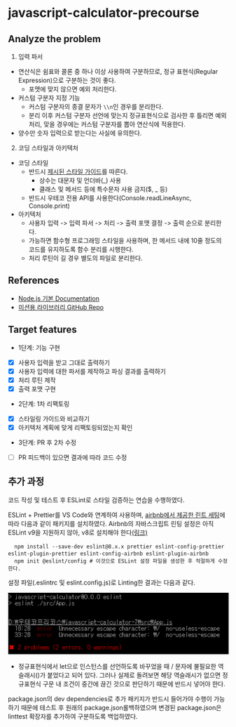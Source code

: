 # javascript-calculator-precourse

## Analyze the problem

1. 입력 파서

- 연산식은 쉼표와 콜론 중 하나 이상 사용하여 구분하므로, 정규 표현식(Regular Expression)으로 구분하는 것이 좋다.
  - 포맷에 맞지 않으면 예외 처리한다.
- 커스텀 구분자 지정 기능
  - 커스텀 구분자의 종결 문자가 `\\n`인 경우를 분리한다.
  - 분리 이후 커스텀 구분자 선언에 맞는지 정규표현식으로 검사한 후 틀리면 예외 처리, 맞을 경우에는 커스텀 구분자를 뽑아 연산식에 적용한다.
- 양수만 숫자 입력으로 받는다는 사실에 유의한다.

2. 코딩 스타일과 아키텍처

- 코딩 스타일
  - 반드시 [제시된 스타일 가이드](https://github.com/woowacourse/woowacourse-docs/tree/main/styleguide/javascript)를 따른다.
    - 상수는 대문자 및 언더바(\_) 사용
    - 클래스 및 메서드 등에 특수문자 사용 금지($, \_ 등)
  - 반드시 우테코 전용 API를 사용한다(Console.readLineAsync, Console.print)
- 아키텍처
  - 사용자 입력 -> 입력 파서 -> 처리 -> 출력 포맷 결정 -> 출력 순으로 분리한다.
  - 가능하면 함수형 프로그래밍 스타일을 사용하며, 한 메서드 내에 10줄 정도의 코드를 유지하도록 함수 분리를 시행한다.
  - 처리 루틴이 길 경우 별도의 파일로 분리한다.

## References

- [Node.js 기본 Documentation](https://nodejs.org/docs/latest/api/)
- [미션용 라이브러리 GitHub Repo](https://github.com/woowacourse-projects/javascript-mission-utils)

## Target features

- 1단계: 기능 구현

* [x] 사용자 입력을 받고 그대로 출력하기
* [x] 사용자 입력에 대한 파서를 제작하고 파싱 결과를 출력하기
* [x] 처리 루틴 제작
* [x] 출력 포맷 구현

- 2단계: 1차 리팩토링

* [x] 스타일링 가이드와 비교하기
* [x] 아키텍처 계획에 맞게 리팩토링되었는지 확인

- 3단계: PR 후 2차 수정

* [ ] PR 피드백이 있으면 결과에 따라 코드 수정

## 추가 과정
코드 작성 및 테스트 후 ESLint로 스타일 검증하는 연습을 수행하였다.

ESLint + Prettier를 VS Code와 연계하여 사용하며, [airbnb에서 제공한 린트 세팅](https://www.npmjs.com/package/eslint-config-airbnb)에 따라 다음과 같이 패키지를 설치하였다. Airbnb의 자바스크립트 린팅 설정은 아직 ESLint v9을 지원하지 않아, v8로 설치해야 한다[(링크)](https://github.com/airbnb/javascript/issues/2961)

```Shell
  npm install --save-dev eslint@8.x.x prettier eslint-config-prettier eslint-plugin-prettier eslint-config-airbnb eslint-plugin-airbnb
  npm init @eslint/config # 이것으로 ESLint 설정 파일을 생성한 후 적절하게 수정한다.
```

설정 파일(.eslintrc 및 eslint.config.js)로 Linting한 결과는 다음과 같다.

![린트 결과](./docs/lint-result.png)

* 정규표현식에서 let으로 인스턴스를 선언하도록 바꾸었을 때 / 문자에 불필요한 역슬래시(\)가 붙었다고 되어 있다. 그러나 실제로 돌려보면 해당 역슬래시가 없으면 정규표현식 구문 내 조건이 중간에 끊긴 것으로 판단하기 때문에 반드시 넣어야 한다.

package.json의 dev dependencies로 추가 패키지가 반드시 들어가야 수행이 가능하기 때문에 테스트 후 원래의 package.json롤백하였으며 변경된 package.json은 linttest 확장자를 추가하여 구분하도록 백업하였다.